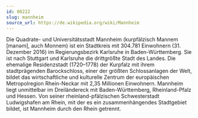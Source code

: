 ```yaml
---
id: 08222
slug: mannheim
source_url: https://de.wikipedia.org/wiki/Mannheim
---
```


Die Quadrate- und Universitätsstadt Mannheim (kurpfälzisch Mannem [manəm], auch Monnem) ist ein Stadtkreis mit 304.781 Einwohnern (31. Dezember 2016) im Regierungsbezirk Karlsruhe in Baden-Württemberg. Sie ist nach Stuttgart und Karlsruhe die drittgrößte Stadt des Landes. Die ehemalige Residenzstadt (1720–1778) der Kurpfalz mit ihrem stadtprägenden Barockschloss, einer der größten Schlossanlagen der Welt, bildet das wirtschaftliche und kulturelle Zentrum der europäischen Metropolregion Rhein-Neckar mit 2,35 Millionen Einwohnern. Mannheim liegt unmittelbar im Dreiländereck mit Baden-Württemberg, Rheinland-Pfalz und Hessen. Von seiner rheinland-pfälzischen Schwesterstadt Ludwigshafen am Rhein, mit der es ein zusammenhängendes Stadtgebiet bildet, ist Mannheim durch den Rhein getrennt.
